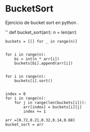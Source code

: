 # BucketSort

Ejercicio de bucket sort en python .

'' def bucket_sort(arr):
    n = len(arr)
    
    buckets = [[] for _ in range(n)]

    
    for i in range(n):
        bi = int(n * arr[i])  
        buckets[bi].append(arr[i])

    
    for i in range(n):
        buckets[i].sort()

    
    index = 0
    for i in range(n):
        for j in range(len(buckets[i])):
            arr[index] = buckets[i][j]
            index += 1

    arr =[0.72,0.21,0.32,0.14,0.68]
    bucket_sort = arr
